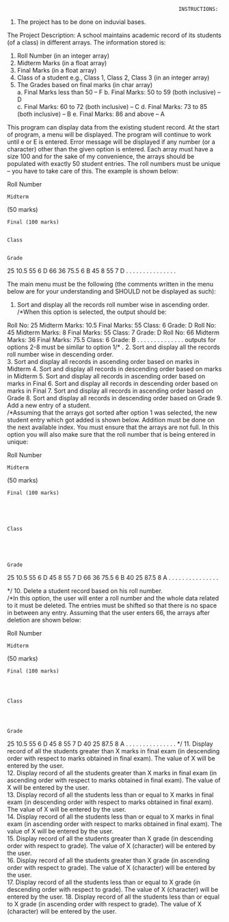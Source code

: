                                                             INSTRUCTIONS: 
1.	The project has to be done on induvial bases. 

The Project Description: 
A school maintains academic record of its students (of a class) in different arrays. The information stored is: 
1.	Roll Number (in an integer array) 
2.	Midterm Marks (in a float array) 
3.	Final Marks (in a float array) 
4.	Class of a student e.g., Class 1, Class 2, Class 3 (in an integer array)  
5.	The Grades based on final marks (in char array)  
a.	Final Marks less than 50 – F 
b.	Final Marks: 50 to 59 (both inclusive) – D  
c.	Final Marks: 60 to 72 (both inclusive) – C 
d.	Final Marks: 73 to 85 (both inclusive) – B 
e.	Final Marks: 86 and above – A   
 
This program can display data from the existing student record. At the start of program, a menu will be displayed. The program will continue to work until e or E is entered. Error message will be displayed if any number (or a character) other than the given option is entered. Each array must have a size 100 and for the sake of my convenience, the arrays should be populated with exactly 50 student entries. The roll numbers must be unique – you have to take care of this. The example is shown below: 
 
Roll 
Number 	 
  
  
 	Midterm 
(50 marks) 	 
  
  
 	Final (100 marks) 	 
  
  
 	Class 	 
  
  
 	Grade 
25 		10.5 		55 		6 		D 
66 		36 		75.5 		6 		B 
45 		8 		55 		7 		D 
. 		. 		. 		. 		. 
. 		. 		. 		. 		. 
. 		. 		. 		. 		. 
 
The main menu must be the following (the comments written in the menu below are for your understanding and SHOULD not be displayed as such): 
1.	Sort and display all the records roll number wise in ascending order.  /*When this option is selected, the output should be: 
 
Roll No: 25   Midterm Marks: 10.5   Final Marks: 55      Class: 6   Grade: D 
Roll No: 45   Midterm Marks: 8        Final Marks: 55      Class: 7   Grade: D 
Roll No: 66   Midterm Marks: 36      Final Marks: 75.5   Class: 6   Grade: B 
 	. 	 	. 	  	 	 . 	 	          .  	   . 
 	. 	 	. 	 	 	 . 	 	          .  	   . 
. 	 	. 	 	 	 . 	 	          .   	outputs for options 2-8 must be similar to option 1/* 	   . 
2.	Sort and display all the records roll number wise in descending order.  
3.	Sort and display all records in ascending order based on marks in Midterm 
4.	Sort and display all records in descending order based on marks in Midterm 
5.	Sort and display all records in ascending order based on marks in Final 
6.	Sort and display all records in descending order based on marks in Final 
7.	Sort and display all records in ascending order based on Grade 
8.	 Sort and display all records in descending order based on Grade 
9.	 Add a new entry of a student.  
/*Assuming that the arrays got sorted after option 1 was selected, the new student entry which got added is shown below. Addition must be done on the next available index. You must ensure that the arrays are not full. In this option you will also make sure that the roll number that is being entered in unique: 
 
Roll 
Number 	 
 
 
 
 
 
 	Midterm 
(50 marks) 	 
 
 
 
 
 
 	Final (100 marks) 	 
 
 
 
 
 
 	Class 	 
 
 
 
 
 
 	Grade 
25 		10.5 		55 		6 		D 
45 		8 		55 		7 		D 
66 		36 		75.5 		6 		B 
40 		25 		87.5 		8 		A 
. 		. 		. 		. 		. 
. 		. 		. 		. 		. 
. 		. 		. 		. 		. 
 
*/ 
10.	Delete a student record based on his roll number.  
/*In this option, the user will enter a roll number and the whole data related to it must be deleted. The entries must be shifted so that there is no space in between any entry. Assuming that the user enters 66, the arrays after deletion are shown below: 
 
Roll 
Number 	 
 
  
 
 
 	Midterm 
(50 marks) 	 
 
  
 
 
 	Final (100 marks) 	 
 
  
 
 
 	Class 	 
 
  
 
 
 	Grade 
25 		10.5 		55 		6 		D 
45 		8 		55 		7 		D 
40 		25 		87.5 		8 		A 
. 		. 		. 		. 		. 
. 		. 		. 		. 		. 
. 		. 		. 		. 		. 
 	*/ 
11.	Display record of all the students greater than X marks in final exam (in descending order with respect to marks obtained in final exam). The value of X will be entered by the user.  
12.	Display record of all the students greater than X marks in final exam (in ascending order with respect to marks obtained in final exam). The value of X will be entered by the user.  
13.	Display record of all the students less than or equal to X marks in final exam (in descending order with respect to marks obtained in final exam). The value of X will be entered by the user.  
14.	Display record of all the students less than or equal to X marks in final exam (in ascending order with respect to marks obtained in final exam). The value of X will be entered by the user.  
15.	Display record of all the students greater than X grade (in descending order with respect to grade). The value of X (character) will be entered by the user.  
16.	Display record of all the students greater than X grade (in ascending order with respect to grade). The value of X (character) will be entered by the user.  
17.	Display record of all the students less than or equal to X grade (in descending order with respect to grade). The value of X (character) will be entered by the user. 
18.	Display record of all the students less than or equal to X grade (in ascending order with respect to grade). The value of X (character) will be entered by the user. 
